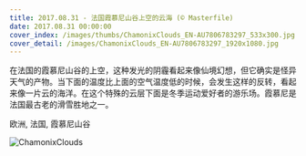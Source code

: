 ```yaml
---
title: 2017.08.31 - 法国霞慕尼山谷上空的云海 (© Masterfile)
date: 2017.08.31 00:00:00
cover_index: /images/thumbs/ChamonixClouds_EN-AU7806783297_533x300.jpg
cover_detail: /images/ChamonixClouds_EN-AU7806783297_1920x1080.jpg
---
```


在法国的霞慕尼山谷的上空，这种发光的阴霾看起来像仙境幻想，但它确实是怪异天气的产物。当下面的温度比上面的空气温度低的时候，会发生这样的反转，看起来像一片云的海洋。在这个特殊的云层下面是冬季运动爱好者的游乐场。霞慕尼是法国最古老的滑雪胜地之一。

欧洲, 法国, 霞慕尼山谷

![ChamonixClouds](/images/ChamonixClouds_EN-AU7806783297_1920x1080.jpg)
